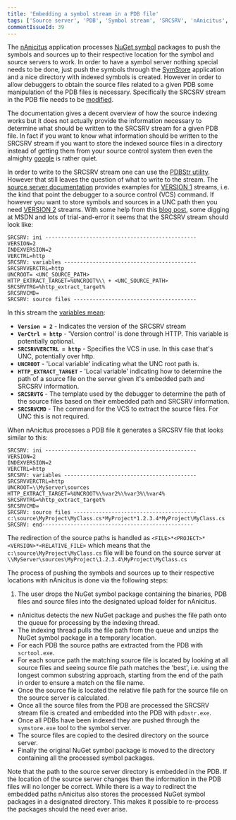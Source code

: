 ```yaml
---
title: 'Embedding a symbol stream in a PDB file'
tags: ['Source server', 'PDB', 'Symbol stream', 'SRCSRV', 'nAnicitus', 'UNC']
commentIssueId: 39
---
```


The [nAnicitus](/projects/nanicitus.html) application processes [NuGet symbol](http://docs.nuget.org/docs/creating-packages/creating-and-publishing-a-symbol-package) packages to push the symbols and sources up to their respective location for the symbol and source servers to work. In order to have a symbol server nothing special needs to be done, just push the symbols through the [SymStore][symstore_msdn] application and a nice directory with indexed symbols is created. However in order to allow debuggers to obtain the source files related to a given PDB some manipulation of the PDB files is necessary. Specifically the SRCSRV stream in the PDB file needs to be [modified][modifying_srcsrv_stream].

The documentation gives a decent overview of how the source indexing works but it does not actually provide the information necessary to determine what should be written to the SRCSRV stream for a given PDB file. In fact if you want to know what information should be written to the SRCSRV stream if you want to store the indexed source files in a directory instead of getting them from your source control system then even the almighty [google](https://www.google.co.nz/webhp?tab=ww&ei=FwljU6S7J8byoATTxoLIAQ&ved=0CBMQ1S4#q=PDB+SRCSRV+UNC+VERSION%3D2) is rather quiet.   

In order to write to the SRCSRV stream one can use the [PDBStr utility][pdbstr_tool]. However that still leaves the question of what to write to the stream. The [source server documentation][sourceserver_msdn] provides examples for [VERSION 1][srcsrv_v1] streams, i.e. the kind that point the debugger to a source control (VCS) command. If however you want to store symbols and sources in a UNC path then you need [VERSION 2][srcsrv_v2] streams. With some help from this [blog post](http://www.jayway.com/2011/06/19/hosting-your-own-source-symbol-server/), some digging at MSDN and lots of trial-and-error it seems that the SRCSRV stream should look like:  

    SRCSRV: ini ------------------------------------------------
    VERSION=2
    INDEXVERSION=2
    VERCTRL=http
    SRCSRV: variables ------------------------------------------
    SRCSRVVERCTRL=http
    UNCROOT= <UNC_SOURCE_PATH>
    HTTP_EXTRACT_TARGET=%UNCROOT%\\ + <UNC_SOURCE_PATH>
    SRCSRVTRG=%http_extract_target%
    SRCSRVCMD=
    SRCSRV: source files ---------------------------------------

In this stream the [variables mean][srcsrv_v1]:

* **`Version = 2`** - Indicates the version of the SRCSRV stream
* **`VerCtrl = http`** - 'Version control' is done through HTTP. This variable is potentially optional.
* **`SRCSRVVERCTRL = http`** - Specifies the VCS in use. In this case that's UNC, potentially over http.
* **`UNCROOT`** - 'Local variable' indicating what the UNC root path is.
* **`HTTP_EXTRACT_TARGET`** - 'Local variable' indicating how to determine the path of a source file on the server given it's embedded path and SRCSRV information.
* **`SRCSRVTG`** - The template used by the debugger to determine the path of the source files based on their embedded path and SRCSRV information.
* **`SRCSRVCMD`** - The command for the VCS to extract the source files. For UNC this is not required.

When nAnicitus processes a PDB file it generates a SRCSRV file that looks similar to this:

    SRCSRV: ini ------------------------------------------------
    VERSION=2
    INDEXVERSION=2
    VERCTRL=http
    SRCSRV: variables ------------------------------------------
    SRCSRVVERCTRL=http
    UNCROOT=\\MyServer\sources
    HTTP_EXTRACT_TARGET=%UNCROOT%\%var2%\%var3%\%var4%
    SRCSRVTRG=%http_extract_target%
    SRCSRVCMD=
    SRCSRV: source files ---------------------------------------
    c:\source\MyProject\MyClass.cs*MyProject*1.2.3.4*MyProject\MyClass.cs
    SRCSRV: end------------------------------------------------

The redirection of the source paths is handled as `<FILE>*<PROJECT>*<VERSION>*<RELATIVE_FILE>` which means that the `c:\source\MyProject\MyClass.cs` file will be found on the source server at `\\MyServer\sources\MyProject\1.2.3.4\MyProject\MyClass.cs`

The process of pushing the symbols and sources up to their respective locations with nAnicitus is done via the following steps:

1. The user drops the NuGet symbol package containing the binaries, PDB files and source files into the designated upload folder for nAnicitus.
* nAnicitus detects the new NuGet package and pushes the file path onto the queue for processing by the indexing thread.
* The indexing thread pulls the file path from the queue and unzips the NuGet symbol package in a temporary location.
* For each PDB the source paths are extracted from the PDB with `scrtool.exe`.
* For each source path the matching source file is located by looking at all source files and seeing source file path matches the 'best', i.e. using the longest common substring approach, starting from the end of the path in order to ensure a match on the file name.
* Once the source file is located the relative file path for the source file on the source server is calculated.
* Once all the source files from the PDB are processed the SRCSRV stream file is created and embedded into the PDB with `pdbstr.exe`.
* Once all PDBs have been indexed they are pushed through the `symstore.exe` tool to the symbol server.
* The source files are copied to the desired directory on the source server.
* Finally the original NuGet symbol package is moved to the directory containing all the processed symbol packages. 

Note that the path to the source server directory is embedded in the PDB. If the location of the source server changes then the information in the PDB files will no longer be correct. While there is a way to redirect the embedded paths nAnicitus also stores the processed NuGet symbol packages in a designated directory. This makes it possible to re-process the packages should the need ever arise.

[symstore_msdn]: http://msdn.microsoft.com/en-us/library/windows/hardware/ff558848(v=vs.85).aspx
[sourceserver_msdn]:http://msdn.microsoft.com/en-us/library/windows/desktop/ms680641%28v=vs.85%29.aspx
[modifying_srcsrv_stream]:http://msdn.microsoft.com/en-us/library/windows/hardware/ff552219%28v=vs.85%29.aspx
[pdbstr_tool]: http://msdn.microsoft.com/en-us/library/windows/hardware/ff558874%28v=vs.85%29.aspx
[srcsrv_v1]:http://msdn.microsoft.com/en-us/library/windows/hardware/ff551958%28v=vs.85%29.aspx
[srcsrv_v2]:http://msdn.microsoft.com/en-us/library/windows/hardware/ff551966%28v=vs.85%29.aspx
